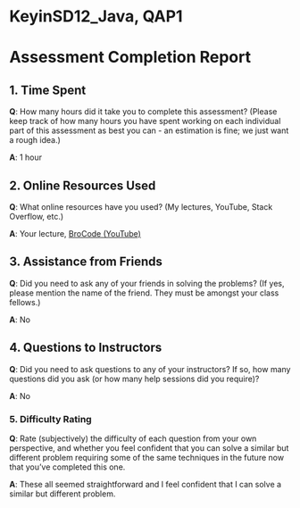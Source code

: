 # KeyinSD12_Java, QAP1

# Assessment Completion Report

## 1. Time Spent
**Q**: How many hours did it take you to complete this assessment? (Please keep track of how many hours you have spent working on each individual part of this assessment as best you can - an estimation is fine; we just want a rough idea.)

**A**: 1 hour

## 2. Online Resources Used
**Q**: What online resources have you used? (My lectures, YouTube, Stack Overflow, etc.)

**A**: Your lecture, [BroCode (YouTube)](https://www.youtube.com)

## 3. Assistance from Friends
**Q**: Did you need to ask any of your friends in solving the problems? (If yes, please mention the name of the friend. They must be amongst your class fellows.)

**A**: No

## 4. Questions to Instructors
**Q**: Did you need to ask questions to any of your instructors? If so, how many questions did you ask (or how many help sessions did you require)?

**A**: No

### 5. Difficulty Rating
**Q**: Rate (subjectively) the difficulty of each question from your own perspective, and whether you feel confident that you can solve a similar but different problem requiring some of the same techniques in the future now that you’ve completed this one.

**A**: These all seemed straightforward and I feel confident that I can solve a similar but different problem.
